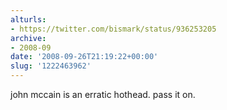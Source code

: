 ```yaml
---
alturls:
- https://twitter.com/bismark/status/936253205
archive:
- 2008-09
date: '2008-09-26T21:19:22+00:00'
slug: '1222463962'
---
```


john mccain is an erratic hothead. pass it on.

